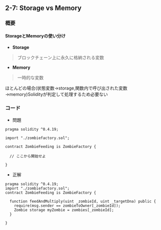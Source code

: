 ## 2-7: Storage vs Memory

### 概要
#### StorageとMemoryの使い分け

- **Storage**
>ブロックチェーン上に永久に格納される変数

- **Memory**
>一時的な変数

ほとんどの場合(状態変数→storage,関数内で呼び出された変数→memory)Solidityが判定して処理するため必要ない


### コード
- 問題
```
pragma solidity ^0.4.19;

import "./zombiefactory.sol";

contract ZombieFeeding is ZombieFactory {

  // ここから開始せよ

}

```

- 正解

```
pragma solidity ^0.4.19;
import "./zombiefactory.sol";
contract ZombieFeeding is ZombieFactory {

  function feedAndMultiply(uint _zombieId, uint _targetDna) public {
    require(msg.sender == zombieToOwner[_zombieId]);
    Zombie storage myZombie = zombies[_zombieId];
  }

}
```
